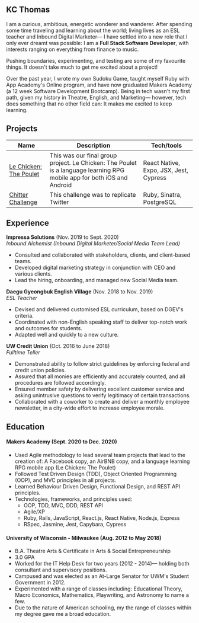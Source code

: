 ## KC Thomas

I am a curious, ambitious, energetic wonderer and wanderer. After spending some time traveling and learning about the world; living lives as an ESL teacher and Inbound Digital Marketer–– I have settled into a new role that I only ever dreamt was possible: I am a **Full Stack Software Developer**, with interests ranging on everything from finance to music. 

Pushing boundaries, experimenting, and testing are some of my favourite things. It doesn't take much to get me excited about a project!

Over the past year, I wrote my own Sudoku Game, taught myself Ruby with App Academy's Online program, and have now graduated Makers Academy (a 12 week Software Development Bootcamp). Being in tech wasn't my first path, given my history in Theatre, English, and Marketing–– however, tech does something that no other field can: It makes me excited to keep learning. 

## Projects

| Name                         | Description       | Tech/tools        |
| ---------------------------- | ----------------- | ----------------- |
| [Le Chicken: The Poulet](https://github.com/emilyalice2708/le-chicken)   | This was our final group project. Le Chicken: The Poulet is a language learning RPG mobile app for both iOS and Android | React Native, Expo, JSX, Jest, Cypress |
| [Chitter Challenge](https://github.com/kacesera/chitter-challenge)| This challenge was to replicate Twitter | Ruby, Sinatra, PostgreSQL |

## Experience

**Impressa Solutions** (Nov. 2019 to Sept. 2020)  
_Inbound Alchemist (Inbound Digital Marketer/Social Media Team Lead)_

- Consulted and collaborated with stakeholders, clients, and client-based teams.
- Developed digital marketing strategy in conjunction with CEO and various clients.
- Lead the hiring, onboarding, and managed new Social Media team.

**Daegu Gyeongbuk English Village** (Nov. 2018 to Nov. 2019)  
_ESL Teacher_

- Devised and delivered customised ESL curriculum, based on DGEV's criteria.
- Coordinated with non-English speaking staff to deliver top-notch work and outcomes for students.
- Adapted well and quickly to a new culture.

**UW Credit Union** (Oct. 2016 to June 2018)  
_Fulltime Teller_

- Demonstrated ability to follow strict guidelines by enforcing federal and credit union policies.
- Assured that all monies are efficiently and accurately counted, and all procedures are followed accordingly.
- Ensured member safety by delivering excellent customer service and asking unintrusive questions to verify legitimacy of certain transactions.
- Collaborated with a coworker to create and deliver a monthly employee newsletter, in a city-wide effort to increase employee morale.

## Education

#### Makers Academy (Sept. 2020 to Dec. 2020)

- Used Agile methodology to lead several team projects that lead to the creation of: A Facebook copy, an AirBNB copy, and a language learning RPG mobile app (Le Chicken: The Poulet)
- Followed Test Driven Design (TDD), Object Oriented Programming (OOP), and MVC principles in all projects.
- Learned Behaviour Driven Design, Functional Design, and REST API principles.
- Technologies, frameworks, and principles used:
    - OOP, TDD, MVC, DDD, REST API
    - Agile/XP
    - Ruby, Rails, JavaScript, React.js, React Native, Node.js, Express
    - RSpec, Jasmine, Jest, Capybara, Cypress

#### University of Wisconsin - Milwaukee (Aug. 2012 to May 2018)

- B.A. Theatre Arts & Certificate in Arts & Social Entrepreneurship
- 3.0 GPA
- Worked for the IT Help Desk for two years (2012 - 2014)–– holding both consultant and supervisory positions. 
- Campused and was elected as an At-Large Senator for UWM's Student Government in 2012.
- Experimented with a range of classes including: Educational Theory, Macro Economics, Mathematics, Playwriting, and Astronomy to name a few. 
- Due to the nature of American schooling, my the range of classes within my degree gave me a broad education.